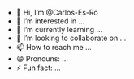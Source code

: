 - 👋 Hi, I’m @Carlos-Es-Ro
- 👀 I’m interested in ...
- 🌱 I’m currently learning ...
- 💞️ I’m looking to collaborate on ...
- 📫 How to reach me ...
- 😄 Pronouns: ...
- ⚡ Fun fact: ...

<!---
Carlos-Es-Ro/Carlos-Es-Ro is a ✨ special ✨ repository because its `README.md` (this file) appears on your GitHub profile.
You can click the Preview link to take a look at your changes.
--->
